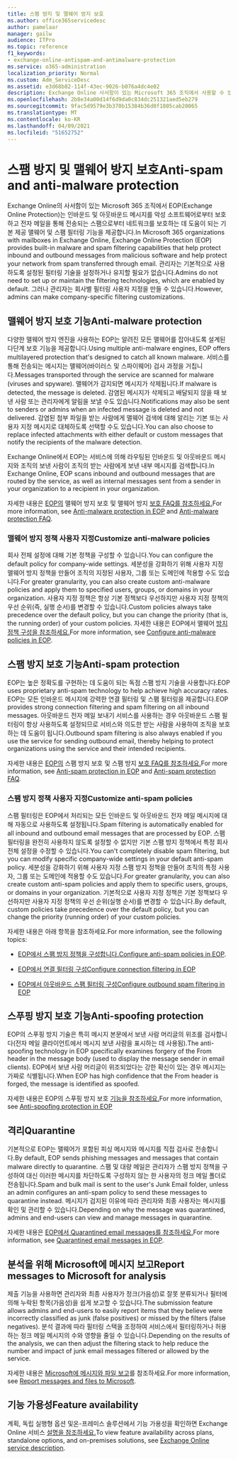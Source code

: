 ```yaml
---
title: 스팸 방지 및 맬웨어 방지 보호
ms.author: office365servicedesc
author: pamelaar
manager: gailw
audience: ITPro
ms.topic: reference
f1_keywords:
- exchange-online-antispam-and-antimalware-protection
ms.service: o365-administration
localization_priority: Normal
ms.custom: Adm_ServiceDesc
ms.assetid: e3d68b82-114f-43ec-9026-b076a4dc4e02
description: Exchange Online 사서함이 있는 Microsoft 365 조직에서 사용할 수 있는 스팸 방지 및 맬웨어 방지 보호 기능에 대해 알아보세요.
ms.openlocfilehash: 2b8e34a00d14f6d9da0c834dc251321aed5eb279
ms.sourcegitcommit: 9fac5d9579e3b370b15384b36d0f1805cab20065
ms.translationtype: MT
ms.contentlocale: ko-KR
ms.lasthandoff: 04/09/2021
ms.locfileid: "51652752"
---
```

# <a name="anti-spam-and-anti-malware-protection"></a><span data-ttu-id="b3647-103">스팸 방지 및 맬웨어 방지 보호</span><span class="sxs-lookup"><span data-stu-id="b3647-103">Anti-spam and anti-malware protection</span></span>

<span data-ttu-id="b3647-104">Exchange Online의 사서함이 있는 Microsoft 365 조직에서 EOP(Exchange Online Protection)는 인바운드 및 아웃바운드 메시지를 악성 소프트웨어로부터 보호하고 전자 메일을 통해 전송되는 스팸으로부터 네트워크를 보호하는 데 도움이 되는 기본 제공 맬웨어 및 스팸 필터링 기능을 제공합니다.</span><span class="sxs-lookup"><span data-stu-id="b3647-104">In Microsoft 365 organizations with mailboxes in Exchange Online, Exchange Online Protection (EOP) provides built-in malware and spam filtering capabilities that help protect inbound and outbound messages from malicious software and help protect your network from spam transferred through email.</span></span> <span data-ttu-id="b3647-105">관리자는 기본적으로 사용하도록 설정된 필터링 기술을 설정하거나 유지할 필요가 없습니다.</span><span class="sxs-lookup"><span data-stu-id="b3647-105">Admins do not need to set up or maintain the filtering technologies, which are enabled by default.</span></span> <span data-ttu-id="b3647-106">그러나 관리자는 회사별 필터링 사용자 지정을 만들 수 있습니다.</span><span class="sxs-lookup"><span data-stu-id="b3647-106">However, admins can make company-specific filtering customizations.</span></span>

## <a name="anti-malware-protection"></a><span data-ttu-id="b3647-107">맬웨어 방지 보호 기능</span><span class="sxs-lookup"><span data-stu-id="b3647-107">Anti-malware protection</span></span>

<span data-ttu-id="b3647-108">다양한 맬웨어 방지 엔진을 사용하는 EOP는 알려진 모든 맬웨어를 잡아내도록 설계된 다단계 보호 기능을 제공합니다.</span><span class="sxs-lookup"><span data-stu-id="b3647-108">Using multiple anti-malware engines, EOP offers multilayered protection that's designed to catch all known malware.</span></span> <span data-ttu-id="b3647-109">서비스를 통해 전송되는 메시지는 맬웨어(바이러스 및 스파이웨어) 검사 과정을 거칩니다.</span><span class="sxs-lookup"><span data-stu-id="b3647-109">Messages transported through the service are scanned for malware (viruses and spyware).</span></span> <span data-ttu-id="b3647-110">맬웨어가 감지되면 메시지가 삭제됩니다.</span><span class="sxs-lookup"><span data-stu-id="b3647-110">If malware is detected, the message is deleted.</span></span> <span data-ttu-id="b3647-111">감염된 메시지가 삭제되고 배달되지 않을 때 보낸 사람 또는 관리자에게 알림을 보낼 수도 있습니다.</span><span class="sxs-lookup"><span data-stu-id="b3647-111">Notifications may also be sent to senders or admins when an infected message is deleted and not delivered.</span></span> <span data-ttu-id="b3647-112">감염된 첨부 파일을 받는 사람에게 맬웨어 검색에 대해 알리는 기본 또는 사용자 지정 메시지로 대체하도록 선택할 수도 있습니다.</span><span class="sxs-lookup"><span data-stu-id="b3647-112">You can also choose to replace infected attachments with either default or custom messages that notify the recipients of the malware detection.</span></span>

<span data-ttu-id="b3647-113">Exchange Online에서 EOP는 서비스에 의해 라우팅된 인바운드 및 아웃바운드 메시지와 조직의 보낸 사람이 조직의 받는 사람에게 보낸 내부 메시지를 검색합니다.</span><span class="sxs-lookup"><span data-stu-id="b3647-113">In Exchange Online, EOP scans inbound and outbound messages that are routed by the service, as well as internal messages sent from a sender in your organization to a recipient in your organization.</span></span>

<span data-ttu-id="b3647-114">자세한 내용은 [EOP의](/microsoft-365/security/office-365-security/anti-malware-protection) 맬웨어 방지 보호 및 맬웨어 방지 [보호 FAQ를 참조하세요.](/microsoft-365/security/office-365-security/anti-malware-protection-faq-eop)</span><span class="sxs-lookup"><span data-stu-id="b3647-114">For more information, see [Anti-malware protection in EOP](/microsoft-365/security/office-365-security/anti-malware-protection) and [Anti-malware protection FAQ](/microsoft-365/security/office-365-security/anti-malware-protection-faq-eop).</span></span>

### <a name="customize-anti-malware-policies"></a><span data-ttu-id="b3647-115">맬웨어 방지 정책 사용자 지정</span><span class="sxs-lookup"><span data-stu-id="b3647-115">Customize anti-malware policies</span></span>

<span data-ttu-id="b3647-116">회사 전체 설정에 대해 기본 정책을 구성할 수 있습니다.</span><span class="sxs-lookup"><span data-stu-id="b3647-116">You can configure the default policy for company-wide settings.</span></span> <span data-ttu-id="b3647-117">세분성을 강화하기 위해 사용자 지정 맬웨어 방지 정책을 만들어 조직의 지정된 사용자, 그룹 또는 도메인에 적용할 수도 있습니다.</span><span class="sxs-lookup"><span data-stu-id="b3647-117">For greater granularity, you can also create custom anti-malware policies and apply them to specified users, groups, or domains in your organization.</span></span> <span data-ttu-id="b3647-118">사용자 지정 정책은 항상 기본 정책보다 우선하지만 사용자 지정 정책의 우선 순위(즉, 실행 순서)를 변경할 수 있습니다.</span><span class="sxs-lookup"><span data-stu-id="b3647-118">Custom policies always take precedence over the default policy, but you can change the priority (that is, the running order) of your custom policies.</span></span> <span data-ttu-id="b3647-119">자세한 내용은 EOP에서 맬웨어 [방지 정책 구성을 참조하세요.](/microsoft-365/security/office-365-security/configure-anti-malware-policies)</span><span class="sxs-lookup"><span data-stu-id="b3647-119">For more information, see [Configure anti-malware policies in EOP](/microsoft-365/security/office-365-security/configure-anti-malware-policies).</span></span>

## <a name="anti-spam-protection"></a><span data-ttu-id="b3647-120">스팸 방지 보호 기능</span><span class="sxs-lookup"><span data-stu-id="b3647-120">Anti-spam protection</span></span>

<span data-ttu-id="b3647-121">EOP는 높은 정확도를 구현하는 데 도움이 되는 독점 스팸 방지 기술을 사용합니다.</span><span class="sxs-lookup"><span data-stu-id="b3647-121">EOP uses proprietary anti-spam technology to help achieve high accuracy rates.</span></span> <span data-ttu-id="b3647-122">EOP는 모든 인바운드 메시지에 강력한 연결 필터링 및 스팸 필터링을 제공합니다.</span><span class="sxs-lookup"><span data-stu-id="b3647-122">EOP provides strong connection filtering and spam filtering on all inbound messages.</span></span> <span data-ttu-id="b3647-123">아웃바운드 전자 메일 보내기 서비스를 사용하는 경우 아웃바운드 스팸 필터링이 항상 사용하도록 설정되므로 서비스와 의도한 받는 사람을 사용하여 조직을 보호하는 데 도움이 됩니다.</span><span class="sxs-lookup"><span data-stu-id="b3647-123">Outbound spam filtering is also always enabled if you use the service for sending outbound email, thereby helping to protect organizations using the service and their intended recipients.</span></span>

<span data-ttu-id="b3647-124">자세한 내용은 [EOP의](/microsoft-365/security/office-365-security/anti-spam-protection) 스팸 방지 보호 및 스팸 방지 [보호 FAQ를 참조하세요.](/microsoft-365/security/office-365-security/anti-spam-protection-faq)</span><span class="sxs-lookup"><span data-stu-id="b3647-124">For more information, see [Anti-spam protection in EOP](/microsoft-365/security/office-365-security/anti-spam-protection) and [Anti-spam protection FAQ](/microsoft-365/security/office-365-security/anti-spam-protection-faq).</span></span>

### <a name="customize-anti-spam-policies"></a><span data-ttu-id="b3647-125">스팸 방지 정책 사용자 지정</span><span class="sxs-lookup"><span data-stu-id="b3647-125">Customize anti-spam policies</span></span>

<span data-ttu-id="b3647-126">스팸 필터링은 EOP에서 처리되는 모든 인바운드 및 아웃바운드 전자 메일 메시지에 대해 자동으로 사용하도록 설정됩니다.</span><span class="sxs-lookup"><span data-stu-id="b3647-126">Spam filtering is automatically enabled for all inbound and outbound email messages that are processed by EOP.</span></span> <span data-ttu-id="b3647-127">스팸 필터링을 완전히 사용하지 않도록 설정할 수 없지만 기본 스팸 방지 정책에서 특정 회사 전체 설정을 수정할 수 있습니다.</span><span class="sxs-lookup"><span data-stu-id="b3647-127">You can't completely disable spam filtering, but you can modify specific company-wide settings in your default anti-spam policy.</span></span> <span data-ttu-id="b3647-128">세분성을 강화하기 위해 사용자 지정 스팸 방지 정책을 만들어 조직의 특정 사용자, 그룹 또는 도메인에 적용할 수도 있습니다.</span><span class="sxs-lookup"><span data-stu-id="b3647-128">For greater granularity, you can also create custom anti-spam policies and apply them to specific users, groups, or domains in your organization.</span></span> <span data-ttu-id="b3647-129">기본적으로 사용자 지정 정책은 기본 정책보다 우선하지만 사용자 지정 정책의 우선 순위(실행 순서)를 변경할 수 있습니다.</span><span class="sxs-lookup"><span data-stu-id="b3647-129">By default, custom policies take precedence over the default policy, but you can change the priority (running order) of your custom policies.</span></span>

<span data-ttu-id="b3647-130">자세한 내용은 아래 항목을 참조하세요.</span><span class="sxs-lookup"><span data-stu-id="b3647-130">For more information, see the following topics:</span></span>

- <span data-ttu-id="b3647-131">[EOP에서 스팸 방지 정책을 구성합니다.](/microsoft-365/security/office-365-security/configure-your-spam-filter-policies)</span><span class="sxs-lookup"><span data-stu-id="b3647-131">[Configure anti-spam policies in EOP](/microsoft-365/security/office-365-security/configure-your-spam-filter-policies).</span></span>

- [<span data-ttu-id="b3647-132">EOP에서 연결 필터링 구성</span><span class="sxs-lookup"><span data-stu-id="b3647-132">Configure connection filtering in EOP</span></span>](/microsoft-365/security/office-365-security/configure-the-connection-filter-policy)

- [<span data-ttu-id="b3647-133">EOP에서 아웃바운드 스팸 필터링 구성</span><span class="sxs-lookup"><span data-stu-id="b3647-133">Configure outbound spam filtering in EOP</span></span>](/microsoft-365/security/office-365-security/configure-the-outbound-spam-policy)

## <a name="anti-spoofing-protection"></a><span data-ttu-id="b3647-134">스푸핑 방지 보호 기능</span><span class="sxs-lookup"><span data-stu-id="b3647-134">Anti-spoofing protection</span></span>

<span data-ttu-id="b3647-135">EOP의 스푸핑 방지 기술은 특히 메시지 본문에서 보낸 사람 머리글의 위조를 검사합니다(전자 메일 클라이언트에서 메시지 보낸 사람을 표시하는 데 사용됨).</span><span class="sxs-lookup"><span data-stu-id="b3647-135">The anti-spoofing technology in EOP specifically examines forgery of the From header in the message body (used to display the message sender in email clients).</span></span> <span data-ttu-id="b3647-136">EOP에서 보낸 사람 머리글이 위조되었다는 강한 확신이 있는 경우 메시지는 가짜로 식별됩니다.</span><span class="sxs-lookup"><span data-stu-id="b3647-136">When EOP has high confidence that the From header is forged, the message is identified as spoofed.</span></span>

<span data-ttu-id="b3647-137">자세한 내용은 EOP의 스푸핑 방지 보호 [기능을 참조하세요.](/microsoft-365/security/office-365-security/anti-spoofing-protection)</span><span class="sxs-lookup"><span data-stu-id="b3647-137">For more information, see [Anti-spoofing protection in EOP](/microsoft-365/security/office-365-security/anti-spoofing-protection)</span></span>

## <a name="quarantine"></a><span data-ttu-id="b3647-138">격리</span><span class="sxs-lookup"><span data-stu-id="b3647-138">Quarantine</span></span>

<span data-ttu-id="b3647-139">기본적으로 EOP는 맬웨어가 포함된 피싱 메시지와 메시지를 직접 검사로 전송합니다.</span><span class="sxs-lookup"><span data-stu-id="b3647-139">By default, EOP sends phishing messages and messages that contain malware directly to quarantine.</span></span> <span data-ttu-id="b3647-140">스팸 및 대량 메일은 관리자가 스팸 방지 정책을 구성하여 대신 이러한 메시지를 차단하도록 구성하지 않는 한 사용자의 정크 메일 폴더로 전송됩니다.</span><span class="sxs-lookup"><span data-stu-id="b3647-140">Spam and bulk mail is sent to the user's Junk Email folder, unless an admin configures an anti-spam policy to send these messages to quarantine instead.</span></span> <span data-ttu-id="b3647-141">메시지가 검지된 이유에 따라 관리자와 최종 사용자는 메시지를 확인 및 관리할 수 있습니다.</span><span class="sxs-lookup"><span data-stu-id="b3647-141">Depending on why the message was quarantined, admins and end-users can view and manage messages in quarantine.</span></span>

<span data-ttu-id="b3647-142">자세한 내용은 [EOP에서 Quarantined email messages를 참조하세요.](/microsoft-365/security/office-365-security/quarantine-email-messages)</span><span class="sxs-lookup"><span data-stu-id="b3647-142">For more information, see [Quarantined email messages in EOP](/microsoft-365/security/office-365-security/quarantine-email-messages).</span></span>

## <a name="report-messages-to-microsoft-for-analysis"></a><span data-ttu-id="b3647-143">분석을 위해 Microsoft에 메시지 보고</span><span class="sxs-lookup"><span data-stu-id="b3647-143">Report messages to Microsoft for analysis</span></span>

<span data-ttu-id="b3647-144">제출 기능을 사용하면 관리자와 최종 사용자가 정크(가음성)로 잘못 분류되거나 필터에 의해 누락된 항목(가음성)을 쉽게 보고할 수 있습니다.</span><span class="sxs-lookup"><span data-stu-id="b3647-144">The submission feature allows admins and end-users to easily report items that they believe were incorrectly classified as junk (false positives) or missed by the filters (false negatives).</span></span> <span data-ttu-id="b3647-145">분석 결과에 따라 필터링 스택을 조정하여 서비스에서 필터링하거나 허용하는 정크 메일 메시지의 수와 영향을 줄일 수 있습니다.</span><span class="sxs-lookup"><span data-stu-id="b3647-145">Depending on the results of the analysis, we can then adjust the filtering stack to help reduce the number and impact of junk email messages filtered or allowed by the service.</span></span>

<span data-ttu-id="b3647-146">자세한 내용은 [Microsoft에 메시지와 파일 보고](/microsoft-365/security/office-365-security/report-junk-email-messages-to-microsoft)를 참조하세요.</span><span class="sxs-lookup"><span data-stu-id="b3647-146">For more information, see [Report messages and files to Microsoft](/microsoft-365/security/office-365-security/report-junk-email-messages-to-microsoft).</span></span>

## <a name="feature-availability"></a><span data-ttu-id="b3647-147">기능 가용성</span><span class="sxs-lookup"><span data-stu-id="b3647-147">Feature availability</span></span>

<span data-ttu-id="b3647-148">계획, 독립 실행형 옵션 및온-프레미스 솔루션에서 기능 가용성을 확인하면 Exchange Online 서비스 [설명을 참조하세요.](exchange-online-service-description.md)</span><span class="sxs-lookup"><span data-stu-id="b3647-148">To view feature availability across plans, standalone options, and on-premises solutions, see [Exchange Online service description](exchange-online-service-description.md).</span></span>